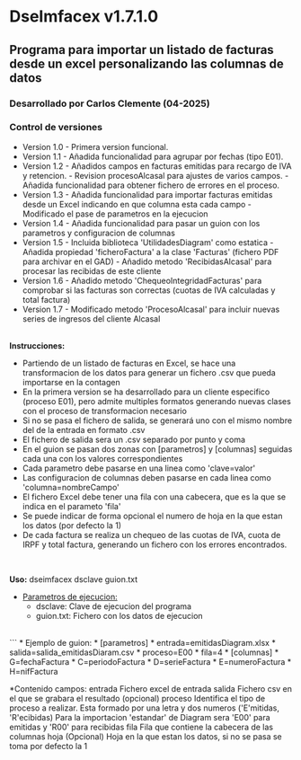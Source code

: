 # DseImfacex v1.7.1.0
## Programa para importar un listado de facturas desde un excel personalizando las columnas de datos

### Desarrollado por Carlos Clemente (04-2025)

### Control de versiones
 - Version 1.0	- Primera version funcional.
 - Version 1.1	- Añadida funcionalidad para agrupar por fechas (tipo E01).
 - Version 1.2	- Añadidos campos en facturas emitidas para recargo de IVA y retencion. 
				- Revision procesoAlcasal para ajustes de varios campos.
				- Añadida funcionalidad para obtener fichero de errores en el proceso.
 - Version 1.3	- Añadida funcionalidad para importar facturas emitidas desde un Excel indicando en que columna esta cada campo
				- Modificado el pase de parametros en la ejecucion
 - Version 1.4	- Añadida funcionalidad para pasar un guion con los parametros y configuracion de columnas
 - Version 1.5	- Incluida biblioteca 'UtilidadesDiagram' como estatica
				- Añadida propiedad 'ficheroFactura' a la clase 'Facturas' (fichero PDF para archivar en el GAD)
				- Añadido metodo 'RecibidasAlcasal' para procesar las recibidas de este cliente
 - Version 1.6	- Añadido metodo 'ChequeoIntegridadFacturas' para comprobar si las facturas son correctas (cuotas de IVA calculadas y total factura)
 - Version 1.7	- Modificado metodo 'ProcesoAlcasal' para incluir nuevas series de ingresos del cliente Alcasal

<br>
<b>Instrucciones:</b>

 - Partiendo de un listado de facturas en Excel, se hace una transformacion de los datos para generar
   un fichero .csv que pueda importarse en la contagen
 - En la primera version se ha desarrollado para un cliente especifico (proceso E01), pero admite multiples formatos
   generando nuevas clases con el proceso de transformacion necesario
 - Si no se pasa el fichero de salida, se generará uno con el mismo nombre del de la entrada en formato .csv
 - El fichero de salida sera un .csv separado por punto y coma
 - En el guion se pasan dos zonas con [parametros] y [columnas] seguidas cada una con los valores correspondientes
 - Cada parametro debe pasarse en una linea como 'clave=valor'
 - Las configuracion de columnas deben pasarse en cada linea como 'columna=nombreCampo'
 - El fichero Excel debe tener una fila con una cabecera, que es la que se indica en el parameto 'fila'
 - Se puede indicar de forma opcional el numero de hoja en la que estan los datos (por defecto la 1)
 - De cada factura se realiza un chequeo de las cuotas de IVA, cuota de IRPF y total factura, generando un fichero con los errores encontrados.
<br>

<b>Uso:</b>
dseimfacex dsclave guion.txt

* <u>Parametros de ejecucion:</u>
	* dsclave: Clave de ejecucion del programa
	* guion.txt: Fichero con los datos de ejecucion
<br>
```
* Ejemplo de guion:
	* [parametros]
	* entrada=emitidasDiagram.xlsx
	* salida=salida_emitidasDiaram.csv
	* proceso=E00
	* fila=4
	* [columnas]
	* G=fechaFactura
	* C=periodoFactura
	* D=serieFactura
	* E=numeroFactura
	* H=nifFactura

*Contenido campos:
	entrada		Fichero excel de entrada
	salida		Fichero csv en el que se grabara el resultado (opcional)
	proceso		Identifica el tipo de proceso a realizar. Esta formado por una letra y dos numeros ('E'mitidas, 'R'ecibidas)
				Para la importacion 'estandar' de Diagram sera 'E00' para emitidas y 'R00' para recibidas
	fila		Fila que contiene la cabecera de las columnas
	hoja		(Opcional) Hoja en la que estan los datos, si no se pasa se toma por defecto la 1